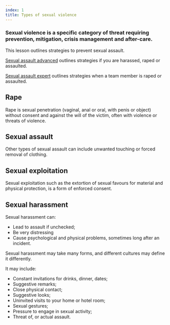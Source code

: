 ```yaml
---
index: 1
title: Types of sexual violence
---
```

### Sexual violence is a specific category of threat requiring prevention, mitigation, crisis management and after-care. 

This lesson outlines strategies to prevent sexual assault. 

[Sexual assault advanced](umbrella://operations/sexual-assault/advanced) outlines strategies if you are harassed, raped or assaulted.

[Sexual assault expert](umbrella://operations/sexual-assault/expert) outlines strategies when a team member is raped or assaulted.

## Rape

Rape is sexual penetration (vaginal, anal or oral, with penis or object) without consent and against the will of the victim, often with violence or threats of violence. 

## Sexual assault

Other types of sexual assault can include unwanted touching or forced removal of clothing.   

## Sexual exploitation

Sexual exploitation such as the extortion of sexual favours for material and physical protection, is a form of enforced consent. 

## Sexual harassment

Sexual harassment can:

*	Lead to assault if unchecked;
*  	Be very distressing 
*	Cause psychological and physical problems, sometimes long after an incident. 

Sexual harassment may take many forms, and different cultures may define it differently.

It may include: 

*	Constant invitations for drinks, dinner, dates;
*	Suggestive remarks;
*	Close physical contact;
*	Suggestive looks;
*	Uninvited visits to your home or hotel room;
*	Sexual gestures;
*	Pressure to engage in sexual activity;
*	Threat of, or actual assault.